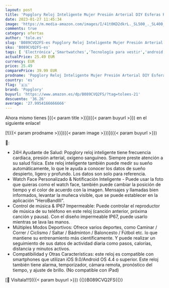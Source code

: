 ```yaml
---
layout: post
title: 'Popglory Reloj Inteligente Mujer Presión Arterial DIY Esferas Ritmo Cardíaco Oxígeno Sangre Smartwatch Recibir Whatsapp y Notificación Llamadas  Pulsera Actividad Regalo Hombre Mujer para Android iOS'
date: 2023-01-27 11:45:34
image: 'https://m.media-amazon.com/images/I/41t0KD2dkrL._SL500_._SL400_.jpg'
comments: true
category: ofertas
author: 'tole.es'
slug: 'B089CVQ2FS-es Popglory Reloj Inteligente Mujer Presión Arterial DIY...'
sku: 'B089CVQ2FS-es'
tags: [ 'Electrónica','Smartwatches','Tecnología para vestir','android','popglory','🇪🇸', ]
actualPrice: 25.49 EUR
currency: EUR
price: 25.49
comparePrice: 39.99 EUR
prodname: 'Popglory Reloj Inteligente Mujer Presión Arterial DIY Esferas Ritmo Cardíaco Oxígeno Sangre Smartwatch Recibir Whatsapp y Notificación Llamadas  Pulsera Actividad Regalo Hombre Mujer para Android iOS'
country: 'es'
flag: '🇪🇸'
brand: 'Popglory'
buyurl: 'https://www.amazon.es/dp/B089CVQ2FS/?tag=tolees-21'
descuento: '36.26'
average: '27.9954166666666'
---
```


Ahora mismo tienes [{{< param title >}}]({{< param buyurl >}}) en el siguiente enlace!

[![{{< param prodname >}}]({{< param image >}})]({{< param buyurl >}})

🔎:

- 24H Ayudante de Salud: Popglory reloj inteligente tiene frecuencia cardíaca, presión arterial, oxígeno sanguíneo. Siempre preste atención a su salud física. Este reloj inteligente también puede medir su sueño automáticamente, lo que le ayuda a conocer los datos de sueño despierto, ligero y profundo. Los datos son solo para referencia.
- Watch Face Personalizado & Notificación Inteligente - Puede usar la foto que quieras como el watch face, también puede cambiar la posición de tiempo y el color de acuerdo con la imagen. Mensajes y llamadas bien informados, levantar la muñeca visible, que se puede establecer en la aplicación "HeroBandIII".
- Control de música & IP67 Impermeable: Puede controlar el reproductor de música de su teléfono en este reloj (canción anterior, próxima canción y pausa). Con el diseño impermeable IP67, puede usarlo mientras se lava las manos.
- Múltiples Modos Deportivos: Ofrece varios deportes, como Caminar / Correr / Ciclismo / Saltar / Bádminton / Baloncesto / Fútbol etc. lo que mantiene su entrenamiento más científicamente. Y puede realizar un seguimiento de sus datos de actividad diaria como pasos, calorías, distancia y minutos activos.
- Compatibilidad y Otras Características: este reloj es compatible con smartphones que utilizan iOS 9.0/Android OS 4.4 o superior. Este reloj también tiene alarma, temporizador, cámara remota, pronóstico del tiempo, y ajuste de brillo. (No compatible con iPad)

[🛒 Visítala!!!]({{< param buyurl >}})
{{<world>}}B089CVQ2FS{{</world>}}
